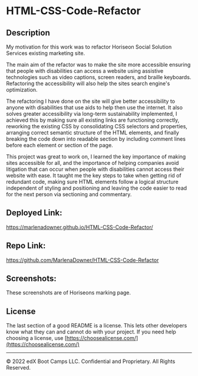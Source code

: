 # HTML-CSS-Code-Refactor

## Description 

My motivation for this work was to refactor Horiseon Social Solution Services existing marketing site. 

The main aim of the refactor was to make the site more accessible ensuring that people with disabilities can access a website using assistive technologies such as video captions, screen readers, and braille keyboards. Refactoring the accessibility will also help the sites search engine's optimization.

The refactoring I have done on the site will give better accessibility to anyone with disabilities that use aids to help then use the internet. It also solves greater accessibility via long-term sustainability implemented, I achieved this by making sure all existing links are functioning correctly, reworking the existing CSS by consolidating CSS selectors and properties, arranging correct semantic structure of the HTML elements, and finally breaking the code down into readable section by including comment lines before each element or section of the page.

This project was great to work on, I learned the key importance of making sites accessible for all, and the importance of helping companies avoid litigation that can occur when people with disabilities cannot access their website with ease. It taught me the key steps to take when getting rid of redundant code, making sure HTML elements follow a logical structure independent of styling and positioning and leaving the code easier to read for the next person via sectioning and commentary.

## Deployed Link:

https://marlenadowner.github.io/HTML-CSS-Code-Refactor/

## Repo Link:

https://github.com/MarlenaDowner/HTML-CSS-Code-Refactor


## Screenshots:

These screenshots are of Horiseons marking page.

## License

The last section of a good README is a license. This lets other developers know what they can and cannot do with your project. If you need help choosing a license, use [https://choosealicense.com/](https://choosealicense.com/)

---

© 2022 edX Boot Camps LLC. Confidential and Proprietary. All Rights Reserved.